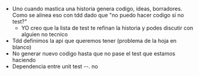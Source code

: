 - Uno cuando mastica una historia genera codigo, ideas, borradores. Como se alinea eso con tdd dado que "no puedo hacer codigo si no test?"
  - YO creo que la lista de test te refinan la historia y podes discutir con alguien no tecnico 
- Tdd definimos la api que queremos tener (problema de la hoja en blanco)
- No generar nuevo codigo hasta que no pase el test que estamos haciendo
- Dependencia entre unit test --. no
